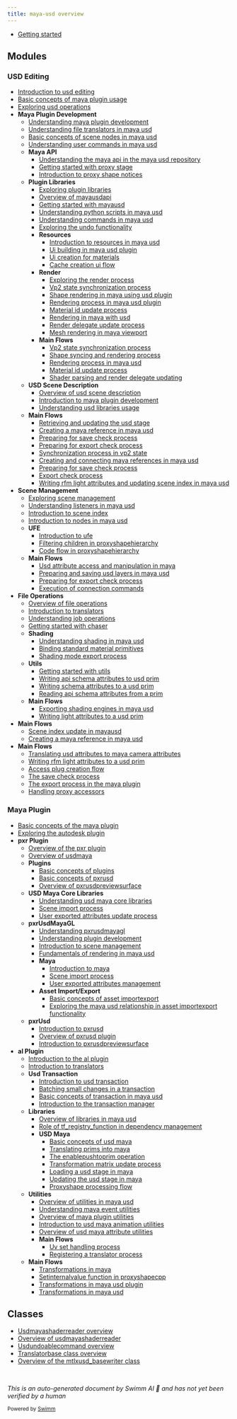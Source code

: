 ```yaml
---
title: maya-usd overview
---
```


- <SwmLink doc-title="Getting started">[Getting started](.swm/getting-started.bj172v4r.sw.md)</SwmLink>

## Modules

### USD Editing

- <SwmLink doc-title="Introduction to usd editing">[Introduction to usd editing](.swm/introduction-to-usd-editing.kmt5gh0a.sw.md)</SwmLink>
- <SwmLink doc-title="Basic concepts of maya plugin usage">[Basic concepts of maya plugin usage](.swm/basic-concepts-of-maya-plugin-usage.9k1eyine.sw.md)</SwmLink>
- <SwmLink doc-title="Exploring usd operations">[Exploring usd operations](.swm/exploring-usd-operations.jxli0a4h.sw.md)</SwmLink>
- **Maya Plugin Development**
  - <SwmLink doc-title="Understanding maya plugin development">[Understanding maya plugin development](.swm/understanding-maya-plugin-development.mf83cv8b.sw.md)</SwmLink>
  - <SwmLink doc-title="Understanding file translators in maya usd">[Understanding file translators in maya usd](.swm/understanding-file-translators-in-maya-usd.723g7f78.sw.md)</SwmLink>
  - <SwmLink doc-title="Basic concepts of scene nodes in maya usd">[Basic concepts of scene nodes in maya usd](.swm/basic-concepts-of-scene-nodes-in-maya-usd.1dbjgtx8.sw.md)</SwmLink>
  - <SwmLink doc-title="Understanding user commands in maya usd">[Understanding user commands in maya usd](.swm/understanding-user-commands-in-maya-usd.ohavh5nc.sw.md)</SwmLink>
  - **Maya API**
    - <SwmLink doc-title="Understanding the maya api in the maya usd repository">[Understanding the maya api in the maya usd repository](.swm/understanding-the-maya-api-in-the-maya-usd-repository.0jqudcpq.sw.md)</SwmLink>
    - <SwmLink doc-title="Getting started with proxy stage">[Getting started with proxy stage](.swm/getting-started-with-proxy-stage.idyypn8j.sw.md)</SwmLink>
    - <SwmLink doc-title="Introduction to proxy shape notices">[Introduction to proxy shape notices](.swm/introduction-to-proxy-shape-notices.wueyvknc.sw.md)</SwmLink>
  - **Plugin Libraries**
    - <SwmLink doc-title="Exploring plugin libraries">[Exploring plugin libraries](.swm/exploring-plugin-libraries.bj923r6p.sw.md)</SwmLink>
    - <SwmLink doc-title="Overview of mayausdapi">[Overview of mayausdapi](.swm/overview-of-mayausdapi.c1axkqg2.sw.md)</SwmLink>
    - <SwmLink doc-title="Getting started with mayausd">[Getting started with mayausd](.swm/getting-started-with-mayausd.ms6rf3rt.sw.md)</SwmLink>
    - <SwmLink doc-title="Understanding python scripts in maya usd">[Understanding python scripts in maya usd](.swm/understanding-python-scripts-in-maya-usd.9fnptk7a.sw.md)</SwmLink>
    - <SwmLink doc-title="Understanding commands in maya usd">[Understanding commands in maya usd](.swm/understanding-commands-in-maya-usd.b8q6fyv1.sw.md)</SwmLink>
    - <SwmLink doc-title="Exploring the undo functionality">[Exploring the undo functionality](.swm/exploring-the-undo-functionality.vmwq80w3.sw.md)</SwmLink>
    - **Resources**
      - <SwmLink doc-title="Introduction to resources in maya usd">[Introduction to resources in maya usd](.swm/introduction-to-resources-in-maya-usd.ph2a989w.sw.md)</SwmLink>
      - <SwmLink doc-title="Ui building in maya usd plugin">[Ui building in maya usd plugin](.swm/ui-building-in-maya-usd-plugin.nwdp1ak5.sw.md)</SwmLink>
      - <SwmLink doc-title="Ui creation for materials">[Ui creation for materials](.swm/ui-creation-for-materials.nmnms55g.sw.md)</SwmLink>
      - <SwmLink doc-title="Cache creation ui flow">[Cache creation ui flow](.swm/cache-creation-ui-flow.ffbmn7fy.sw.md)</SwmLink>
    - **Render**
      - <SwmLink doc-title="Exploring the render process">[Exploring the render process](.swm/exploring-the-render-process.ttjqhfps.sw.md)</SwmLink>
      - <SwmLink doc-title="Vp2 state synchronization process">[Vp2 state synchronization process](.swm/vp2-state-synchronization-process.rdfl81qd.sw.md)</SwmLink>
      - <SwmLink doc-title="Shape rendering in maya using usd plugin">[Shape rendering in maya using usd plugin](.swm/shape-rendering-in-maya-using-usd-plugin.oj1vfy8j.sw.md)</SwmLink>
      - <SwmLink doc-title="Rendering process in maya usd plugin">[Rendering process in maya usd plugin](.swm/rendering-process-in-maya-usd-plugin.of89xwvn.sw.md)</SwmLink>
      - <SwmLink doc-title="Material id update process">[Material id update process](.swm/material-id-update-process.i0ph9hf4.sw.md)</SwmLink>
      - <SwmLink doc-title="Rendering in maya with usd">[Rendering in maya with usd](.swm/rendering-in-maya-with-usd.h61mcxdy.sw.md)</SwmLink>
      - <SwmLink doc-title="Render delegate update process">[Render delegate update process](.swm/render-delegate-update-process.v6jp9u9g.sw.md)</SwmLink>
      - <SwmLink doc-title="Mesh rendering in maya viewport">[Mesh rendering in maya viewport](.swm/mesh-rendering-in-maya-viewport.9oofldrh.sw.md)</SwmLink>
    - **Main Flows**
      - <SwmLink doc-title="Vp2 state synchronization process">[Vp2 state synchronization process](.swm/vp2-state-synchronization-process.lnt63qng.sw.md)</SwmLink>
      - <SwmLink doc-title="Shape syncing and rendering process">[Shape syncing and rendering process](.swm/shape-syncing-and-rendering-process.scrhxzsy.sw.md)</SwmLink>
      - <SwmLink doc-title="Rendering process in maya usd">[Rendering process in maya usd](.swm/rendering-process-in-maya-usd.hkp5xofx.sw.md)</SwmLink>
      - <SwmLink doc-title="Material id update process">[Material id update process](.swm/material-id-update-process.5mq1rqde.sw.md)</SwmLink>
      - <SwmLink doc-title="Shader parsing and render delegate updating">[Shader parsing and render delegate updating](.swm/shader-parsing-and-render-delegate-updating.iv3mko24.sw.md)</SwmLink>
  - **USD Scene Description**
    - <SwmLink doc-title="Overview of usd scene description">[Overview of usd scene description](.swm/overview-of-usd-scene-description.v0qfp2kf.sw.md)</SwmLink>
    - <SwmLink doc-title="Introduction to maya plugin development">[Introduction to maya plugin development](.swm/introduction-to-maya-plugin-development.6p3xx5ka.sw.md)</SwmLink>
    - <SwmLink doc-title="Understanding usd libraries usage">[Understanding usd libraries usage](.swm/understanding-usd-libraries-usage.dlu1nj5a.sw.md)</SwmLink>
  - **Main Flows**
    - <SwmLink doc-title="Retrieving and updating the usd stage">[Retrieving and updating the usd stage](.swm/retrieving-and-updating-the-usd-stage.ku9m5lcf.sw.md)</SwmLink>
    - <SwmLink doc-title="Creating a maya reference in maya usd">[Creating a maya reference in maya usd](.swm/creating-a-maya-reference-in-maya-usd.r7kw8888.sw.md)</SwmLink>
    - <SwmLink doc-title="Preparing for save check process">[Preparing for save check process](.swm/preparing-for-save-check-process.onc8u21x.sw.md)</SwmLink>
    - <SwmLink doc-title="Preparing for export check process">[Preparing for export check process](.swm/preparing-for-export-check-process.yd8tzko6.sw.md)</SwmLink>
    - <SwmLink doc-title="Synchronization process in vp2 state">[Synchronization process in vp2 state](.swm/synchronization-process-in-vp2-state.fsefi6g5.sw.md)</SwmLink>
    - <SwmLink doc-title="Creating and connecting maya references in maya usd">[Creating and connecting maya references in maya usd](.swm/creating-and-connecting-maya-references-in-maya-usd.vz20bc8j.sw.md)</SwmLink>
    - <SwmLink doc-title="Preparing for save check process">[Preparing for save check process](.swm/preparing-for-save-check-process.qh79b7c8.sw.md)</SwmLink>
    - <SwmLink doc-title="Export check process">[Export check process](.swm/export-check-process.95s6uo0v.sw.md)</SwmLink>
    - <SwmLink doc-title="Writing rfm light attributes and updating scene index in maya usd">[Writing rfm light attributes and updating scene index in maya usd](.swm/writing-rfm-light-attributes-and-updating-scene-index-in-maya-usd.wbwv6i3i.sw.md)</SwmLink>
- **Scene Management**
  - <SwmLink doc-title="Exploring scene management">[Exploring scene management](.swm/exploring-scene-management.jrr5iaa5.sw.md)</SwmLink>
  - <SwmLink doc-title="Understanding listeners in maya usd">[Understanding listeners in maya usd](.swm/understanding-listeners-in-maya-usd.448sfwxc.sw.md)</SwmLink>
  - <SwmLink doc-title="Introduction to scene index">[Introduction to scene index](.swm/introduction-to-scene-index.rlfgj52o.sw.md)</SwmLink>
  - <SwmLink doc-title="Introduction to nodes in maya usd">[Introduction to nodes in maya usd](.swm/introduction-to-nodes-in-maya-usd.myknckga.sw.md)</SwmLink>
  - **UFE**
    - <SwmLink doc-title="Introduction to ufe">[Introduction to ufe](.swm/introduction-to-ufe.fjkmfws9.sw.md)</SwmLink>
    - <SwmLink doc-title="Filtering children in proxyshapehierarchy">[Filtering children in proxyshapehierarchy](.swm/filtering-children-in-proxyshapehierarchy.pg7u32mt.sw.md)</SwmLink>
    - <SwmLink doc-title="Code flow in proxyshapehierarchy">[Code flow in proxyshapehierarchy](.swm/code-flow-in-proxyshapehierarchy.wuvxl7jg.sw.md)</SwmLink>
  - **Main Flows**
    - <SwmLink doc-title="Usd attribute access and manipulation in maya">[Usd attribute access and manipulation in maya](.swm/usd-attribute-access-and-manipulation-in-maya.e8zy20p3.sw.md)</SwmLink>
    - <SwmLink doc-title="Preparing and saving usd layers in maya usd">[Preparing and saving usd layers in maya usd](.swm/preparing-and-saving-usd-layers-in-maya-usd.u66y694h.sw.md)</SwmLink>
    - <SwmLink doc-title="Preparing for export check process">[Preparing for export check process](.swm/preparing-for-export-check-process.922teur6.sw.md)</SwmLink>
    - <SwmLink doc-title="Execution of connection commands">[Execution of connection commands](.swm/execution-of-connection-commands.peikr661.sw.md)</SwmLink>
- **File Operations**
  - <SwmLink doc-title="Overview of file operations">[Overview of file operations](.swm/overview-of-file-operations.vodnv9eh.sw.md)</SwmLink>
  - <SwmLink doc-title="Introduction to translators">[Introduction to translators](.swm/introduction-to-translators.ti5pr97q.sw.md)</SwmLink>
  - <SwmLink doc-title="Understanding job operations">[Understanding job operations](.swm/understanding-job-operations.d7yfjy81.sw.md)</SwmLink>
  - <SwmLink doc-title="Getting started with chaser">[Getting started with chaser](.swm/getting-started-with-chaser.ejhnq92l.sw.md)</SwmLink>
  - **Shading**
    - <SwmLink doc-title="Understanding shading in maya usd">[Understanding shading in maya usd](.swm/understanding-shading-in-maya-usd.hkx6lct2.sw.md)</SwmLink>
    - <SwmLink doc-title="Binding standard material primitives">[Binding standard material primitives](.swm/binding-standard-material-primitives.boc8w6mr.sw.md)</SwmLink>
    - <SwmLink doc-title="Shading mode export process">[Shading mode export process](.swm/shading-mode-export-process.vng0bcj4.sw.md)</SwmLink>
  - **Utils**
    - <SwmLink doc-title="Getting started with utils">[Getting started with utils](.swm/getting-started-with-utils.qkyyc5st.sw.md)</SwmLink>
    - <SwmLink doc-title="Writing api schema attributes to usd prim">[Writing api schema attributes to usd prim](.swm/writing-api-schema-attributes-to-usd-prim.8aqk90hc.sw.md)</SwmLink>
    - <SwmLink doc-title="Writing schema attributes to a usd prim">[Writing schema attributes to a usd prim](.swm/writing-schema-attributes-to-a-usd-prim.d1d8m3t4.sw.md)</SwmLink>
    - <SwmLink doc-title="Reading api schema attributes from a prim">[Reading api schema attributes from a prim](.swm/reading-api-schema-attributes-from-a-prim.osap4jok.sw.md)</SwmLink>
  - **Main Flows**
    - <SwmLink doc-title="Exporting shading engines in maya usd">[Exporting shading engines in maya usd](.swm/exporting-shading-engines-in-maya-usd.qqt1d50x.sw.md)</SwmLink>
    - <SwmLink doc-title="Writing light attributes to a usd prim">[Writing light attributes to a usd prim](.swm/writing-light-attributes-to-a-usd-prim.wmnjoyx8.sw.md)</SwmLink>
- **Main Flows**
  - <SwmLink doc-title="Scene index update in mayausd">[Scene index update in mayausd](.swm/scene-index-update-in-mayausd.cfe2l25t.sw.md)</SwmLink>
  - <SwmLink doc-title="Creating a maya reference in maya usd">[Creating a maya reference in maya usd](.swm/creating-a-maya-reference-in-maya-usd.fuqqvfo6.sw.md)</SwmLink>
- **Main Flows**
  - <SwmLink doc-title="Translating usd attributes to maya camera attributes">[Translating usd attributes to maya camera attributes](.swm/translating-usd-attributes-to-maya-camera-attributes.72jhepsu.sw.md)</SwmLink>
  - <SwmLink doc-title="Writing rfm light attributes to a usd prim">[Writing rfm light attributes to a usd prim](.swm/writing-rfm-light-attributes-to-a-usd-prim.qe3ir2xa.sw.md)</SwmLink>
  - <SwmLink doc-title="Access plug creation flow">[Access plug creation flow](.swm/access-plug-creation-flow.3v3z57yc.sw.md)</SwmLink>
  - <SwmLink doc-title="The save check process">[The save check process](.swm/the-save-check-process.fexgwgst.sw.md)</SwmLink>
  - <SwmLink doc-title="The export process in the maya plugin">[The export process in the maya plugin](.swm/the-export-process-in-the-maya-plugin.m1sapiy9.sw.md)</SwmLink>
  - <SwmLink doc-title="Handling proxy accessors">[Handling proxy accessors](.swm/handling-proxy-accessors.i26xr2py.sw.md)</SwmLink>

### Maya Plugin

- <SwmLink doc-title="Basic concepts of the maya plugin">[Basic concepts of the maya plugin](.swm/basic-concepts-of-the-maya-plugin.ux5wxxy2.sw.md)</SwmLink>
- <SwmLink doc-title="Exploring the autodesk plugin">[Exploring the autodesk plugin](.swm/exploring-the-autodesk-plugin.12zmrz25.sw.md)</SwmLink>
- **pxr Plugin**
  - <SwmLink doc-title="Overview of the pxr plugin">[Overview of the pxr plugin](.swm/overview-of-the-pxr-plugin.la1ph9s3.sw.md)</SwmLink>
  - <SwmLink doc-title="Overview of usdmaya">[Overview of usdmaya](.swm/overview-of-usdmaya.v1yyb2p0.sw.md)</SwmLink>
  - **Plugins**
    - <SwmLink doc-title="Basic concepts of plugins">[Basic concepts of plugins](.swm/basic-concepts-of-plugins.4ns2tp4p.sw.md)</SwmLink>
    - <SwmLink doc-title="Basic concepts of pxrusd">[Basic concepts of pxrusd](.swm/basic-concepts-of-pxrusd.10g3tzxe.sw.md)</SwmLink>
    - <SwmLink doc-title="Overview of pxrusdpreviewsurface">[Overview of pxrusdpreviewsurface](.swm/overview-of-pxrusdpreviewsurface.5zbiup74.sw.md)</SwmLink>
  - **USD Maya Core Libraries**
    - <SwmLink doc-title="Understanding usd maya core libraries">[Understanding usd maya core libraries](.swm/understanding-usd-maya-core-libraries.6pts4y3o.sw.md)</SwmLink>
    - <SwmLink doc-title="Scene import process">[Scene import process](.swm/scene-import-process.2wvkl4xx.sw.md)</SwmLink>
    - <SwmLink doc-title="User exported attributes update process">[User exported attributes update process](.swm/user-exported-attributes-update-process.25re6foj.sw.md)</SwmLink>
  - **pxrUsdMayaGL**
    - <SwmLink doc-title="Understanding pxrusdmayagl">[Understanding pxrusdmayagl](.swm/understanding-pxrusdmayagl.o97rf0zq.sw.md)</SwmLink>
    - <SwmLink doc-title="Understanding plugin development">[Understanding plugin development](.swm/understanding-plugin-development.6gdde5pc.sw.md)</SwmLink>
    - <SwmLink doc-title="Introduction to scene management">[Introduction to scene management](.swm/introduction-to-scene-management.e6kboe1z.sw.md)</SwmLink>
    - <SwmLink doc-title="Fundamentals of rendering in maya usd">[Fundamentals of rendering in maya usd](.swm/fundamentals-of-rendering-in-maya-usd.cwftjwu4.sw.md)</SwmLink>
    - **Maya**
      - <SwmLink doc-title="Introduction to maya">[Introduction to maya](.swm/introduction-to-maya.p8vilkxg.sw.md)</SwmLink>
      - <SwmLink doc-title="Scene import process">[Scene import process](.swm/scene-import-process.95tka8ra.sw.md)</SwmLink>
      - <SwmLink doc-title="User exported attributes management">[User exported attributes management](.swm/user-exported-attributes-management.7a5ij2gw.sw.md)</SwmLink>
    - **Asset Import/Export**
      - <SwmLink doc-title="Basic concepts of asset importexport">[Basic concepts of asset importexport](.swm/basic-concepts-of-asset-importexport.kuzcvs5x.sw.md)</SwmLink>
      - <SwmLink doc-title="Exploring the maya usd relationship in asset importexport functionality">[Exploring the maya usd relationship in asset importexport functionality](.swm/exploring-the-maya-usd-relationship-in-asset-importexport-functionality.k97w6yt5.sw.md)</SwmLink>
  - **pxrUsd**
    - <SwmLink doc-title="Introduction to pxrusd">[Introduction to pxrusd](.swm/introduction-to-pxrusd.tx6nrwyx.sw.md)</SwmLink>
    - <SwmLink doc-title="Overview of pxrusd plugin">[Overview of pxrusd plugin](.swm/overview-of-pxrusd-plugin.1fdid7r5.sw.md)</SwmLink>
    - <SwmLink doc-title="Introduction to pxrusdpreviewsurface">[Introduction to pxrusdpreviewsurface](.swm/introduction-to-pxrusdpreviewsurface.4sbggnbd.sw.md)</SwmLink>
- **al Plugin**
  - <SwmLink doc-title="Introduction to the al plugin">[Introduction to the al plugin](.swm/introduction-to-the-al-plugin.1j0p8ewj.sw.md)</SwmLink>
  - <SwmLink doc-title="Introduction to translators">[Introduction to translators](.swm/introduction-to-translators.zu1jofnk.sw.md)</SwmLink>
  - **Usd Transaction**
    - <SwmLink doc-title="Introduction to usd transaction">[Introduction to usd transaction](.swm/introduction-to-usd-transaction.hfqb13ut.sw.md)</SwmLink>
    - <SwmLink doc-title="Batching small changes in a transaction">[Batching small changes in a transaction](.swm/batching-small-changes-in-a-transaction.uuhd94aj.sw.md)</SwmLink>
    - <SwmLink doc-title="Basic concepts of transaction in maya usd">[Basic concepts of transaction in maya usd](.swm/basic-concepts-of-transaction-in-maya-usd.7fpkqedd.sw.md)</SwmLink>
    - <SwmLink doc-title="Introduction to the transaction manager">[Introduction to the transaction manager](.swm/introduction-to-the-transaction-manager.zfrscqzn.sw.md)</SwmLink>
  - **Libraries**
    - <SwmLink doc-title="Overview of libraries in maya usd">[Overview of libraries in maya usd](.swm/overview-of-libraries-in-maya-usd.l52r1dea.sw.md)</SwmLink>
    - <SwmLink doc-title="Role of tf_registry_function in dependency management">[Role of tf_registry_function in dependency management](.swm/role-of-tf_registry_function-in-dependency-management.7r8xmjof.sw.md)</SwmLink>
    - **USD Maya**
      - <SwmLink doc-title="Basic concepts of usd maya">[Basic concepts of usd maya](.swm/basic-concepts-of-usd-maya.p6c6p1fg.sw.md)</SwmLink>
      - <SwmLink doc-title="Translating prims into maya">[Translating prims into maya](.swm/translating-prims-into-maya.6o24rnrx.sw.md)</SwmLink>
      - <SwmLink doc-title="The enablepushtoprim operation">[The enablepushtoprim operation](.swm/the-enablepushtoprim-operation.9vorc7cd.sw.md)</SwmLink>
      - <SwmLink doc-title="Transformation matrix update process">[Transformation matrix update process](.swm/transformation-matrix-update-process.4qb4w0bj.sw.md)</SwmLink>
      - <SwmLink doc-title="Loading a usd stage in maya">[Loading a usd stage in maya](.swm/loading-a-usd-stage-in-maya.a0osqqrh.sw.md)</SwmLink>
      - <SwmLink doc-title="Updating the usd stage in maya">[Updating the usd stage in maya](.swm/updating-the-usd-stage-in-maya.xttcmven.sw.md)</SwmLink>
      - <SwmLink doc-title="Proxyshape processing flow">[Proxyshape processing flow](.swm/proxyshape-processing-flow.jla8g64r.sw.md)</SwmLink>
  - **Utilities**
    - <SwmLink doc-title="Overview of utilities in maya usd">[Overview of utilities in maya usd](.swm/overview-of-utilities-in-maya-usd.jrnvoa40.sw.md)</SwmLink>
    - <SwmLink doc-title="Understanding maya event utilities">[Understanding maya event utilities](.swm/understanding-maya-event-utilities.qmi0zdbs.sw.md)</SwmLink>
    - <SwmLink doc-title="Overview of maya plugin utilities">[Overview of maya plugin utilities](.swm/overview-of-maya-plugin-utilities.6hvcb5iz.sw.md)</SwmLink>
    - <SwmLink doc-title="Introduction to usd maya animation utilities">[Introduction to usd maya animation utilities](.swm/introduction-to-usd-maya-animation-utilities.7jjht420.sw.md)</SwmLink>
    - <SwmLink doc-title="Overview of usd maya attribute utilities">[Overview of usd maya attribute utilities](.swm/overview-of-usd-maya-attribute-utilities.wrii2pur.sw.md)</SwmLink>
    - **Main Flows**
      - <SwmLink doc-title="Uv set handling process">[Uv set handling process](.swm/uv-set-handling-process.3fr67n5n.sw.md)</SwmLink>
      - <SwmLink doc-title="Registering a translator process">[Registering a translator process](.swm/registering-a-translator-process.ti6eju5t.sw.md)</SwmLink>
  - **Main Flows**
    - <SwmLink doc-title="Transformations in maya">[Transformations in maya](.swm/transformations-in-maya.y5798mqe.sw.md)</SwmLink>
    - <SwmLink doc-title="Setinternalvalue function in proxyshapecpp">[Setinternalvalue function in proxyshapecpp](.swm/setinternalvalue-function-in-proxyshapecpp.vks6eq06.sw.md)</SwmLink>
    - <SwmLink doc-title="Transformations in maya usd plugin">[Transformations in maya usd plugin](.swm/transformations-in-maya-usd-plugin.sa43zmf5.sw.md)</SwmLink>
    - <SwmLink doc-title="Transformations in maya usd">[Transformations in maya usd](.swm/transformations-in-maya-usd.xrr2ned8.sw.md)</SwmLink>

## Classes

- <SwmLink doc-title="Usdmayashaderreader overview">[Usdmayashaderreader overview](.swm/usdmayashaderreader-overview.9ql0v.sw.md)</SwmLink>
- <SwmLink doc-title="Overview of usdmayashaderreader">[Overview of usdmayashaderreader](.swm/overview-of-usdmayashaderreader.93n3l.sw.md)</SwmLink>
- <SwmLink doc-title="Usdundoablecommand overview">[Usdundoablecommand overview](.swm/usdundoablecommand-overview.xiitt.sw.md)</SwmLink>
- <SwmLink doc-title="Translatorbase class overview">[Translatorbase class overview](.swm/translatorbase-class-overview.wn4ur.sw.md)</SwmLink>
- <SwmLink doc-title="Overview of the mtlxusd_basewriter class">[Overview of the mtlxusd_basewriter class](.swm/overview-of-the-mtlxusd_basewriter-class.cslhm.sw.md)</SwmLink>

&nbsp;

_This is an auto-generated document by Swimm AI 🌊 and has not yet been verified by a human_

<SwmMeta version="3.0.0" repo-id="Z2l0aHViJTNBJTNBbWF5YS11c2QlM0ElM0FnaWxhZG5hdm90" repo-name="maya-usd"><sup>Powered by [Swimm](/)</sup></SwmMeta>
